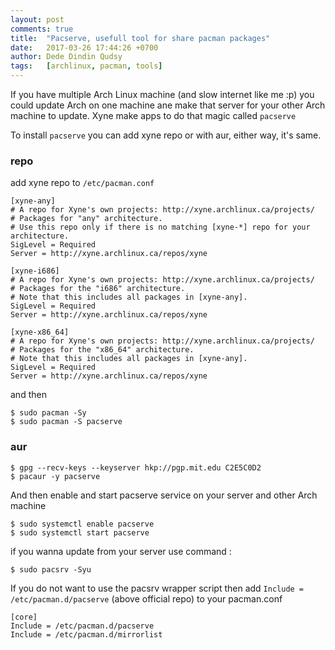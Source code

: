 ```yaml
---
layout: post
comments: true
title:  "Pacserve, usefull tool for share pacman packages"
date:   2017-03-26 17:44:26 +0700
author: Dede Dindin Qudsy
tags:   [archlinux, pacman, tools]
---
```

If you have multiple Arch Linux machine (and slow internet like me :p) you could update Arch on one machine ane make that server for your other Arch machine to update. Xyne make apps to do that magic called ``pacserve``

To install ``pacserve`` you can add xyne repo or with aur, either way, it's same.

### repo
add xyne repo to ``/etc/pacman.conf``
```
[xyne-any]
# A repo for Xyne's own projects: http://xyne.archlinux.ca/projects/
# Packages for "any" architecture.
# Use this repo only if there is no matching [xyne-*] repo for your architecture.
SigLevel = Required
Server = http://xyne.archlinux.ca/repos/xyne

[xyne-i686]
# A repo for Xyne's own projects: http://xyne.archlinux.ca/projects/
# Packages for the "i686" architecture.
# Note that this includes all packages in [xyne-any].
SigLevel = Required
Server = http://xyne.archlinux.ca/repos/xyne

[xyne-x86_64]
# A repo for Xyne's own projects: http://xyne.archlinux.ca/projects/
# Packages for the "x86_64" architecture.
# Note that this includes all packages in [xyne-any].
SigLevel = Required
Server = http://xyne.archlinux.ca/repos/xyne
``` 
and then
```
$ sudo pacman -Sy
$ sudo pacman -S pacserve
```

### aur

```
$ gpg --recv-keys --keyserver hkp://pgp.mit.edu C2E5C0D2
$ pacaur -y pacserve
```

And then enable and start pacserve service on your server and other Arch machine
```
$ sudo systemctl enable pacserve
$ sudo systemctl start pacserve
```

if you wanna update from your server use command :
```
$ sudo pacsrv -Syu
```

If you do not want to use the pacsrv wrapper script then add ``Include = /etc/pacman.d/pacserve`` (above official repo) to your pacman.conf
```
[core]
Include = /etc/pacman.d/pacserve
Include = /etc/pacman.d/mirrorlist
```
